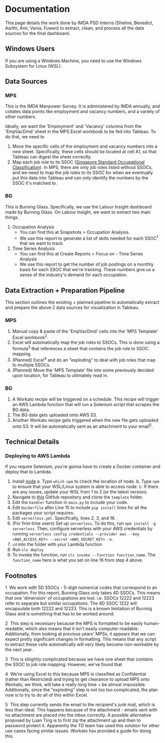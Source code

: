 # Documentation  
This page details the work done by IMDA PSD Interns (Sheline, Benedict, Aarthi, Anir, Vania, Fuwen) to extract, clean, and process all the data sources for the final dashboard.

## Windows Users
If you are using a Windows Machine, you need to use the Windows Subsystem for Linux (WSL). 
## Data Sources
### MPS
This is the IMDA Manpower Survey. It is administered by IMDA annually, and collates data points like employment and vacancy numbers, and a variety of other numbers.

Ideally, we want the 'Employment' and 'Vacancy' columns from the 'EmpVacDmd' sheet in the MPS Excel workbook to be fed into Tableau. To do that, we need to

1. Move the specific cells of the employment and vacancy numbers into a new sheet. Specifically, these cells should be located at cell A1, so that Tableau can digest the sheet correctly.
2. Map each job role to its SSOC ([Singapore Standard Occupational Classification](https://www.singstat.gov.sg/standards/standards-and-classifications/ssoc)). In MPS, there are only job roles listed without SSOCs, and we need to map the job roles to its SSOC for when we eventually put this data into Tableau and can only identify the numbers by the SSOC it's matched to.

### BG
This is Burning Glass. Specifically, we use the Labour Insight dashboard made by Burning Glass. On Labour Insight, we want to extract two main things.

1. Occupation Analysis
    - You can find this at Snapshots > Occupation Analysis.
    - We use this report to generate a list of skills needed for each SSOC<sup>1</sup> that we want to track.
2. Time Series Analysis
    - You can find this at Create Reports > Focus on - Time Series Analysis
    - We use this report to get the number of job postings on a monthly basis for each SSOC that we're tracking. These numbers give us a sense of the industry's demand for each occupation.

## Data Extraction + Preparation Pipeline
This section outlines the existing + planned pipeline to automatically extract and prepare the above 2 data sources for visualization in Tableau.

### MPS
1. Manual copy & paste of the 'EmpVacDmd' cells into the 'MPS Template' Excel workbook<sup>2</sup>. 
2. Excel will automatically map the job roles to SSOCs. This is done using a formula<sup>3</sup> that references a sheet that contains the job role to SSOC mapping.
3. (Planned) Excel<sup>4</sup> and do an "exploding" to deal with job roles that map to multiple SSOCs.
4. (Planned) Move the 'MPS Template' file into some previously decided upon location, for Tableau to ultimately read in.

### BG
1. A Workato recipe will be triggered on a schedule. This recipe will trigger an AWS Lambda function that will run a Selenium script that scrapes the BG data.
2. The BG data gets uploaded onto AWS S3.
3. Another Workato recipe gets triggered when the new file gets uploaded onto S3. It will be automatically sent as an attachment to your email<sup>5</sup>.

## Technical Details
### Deploying to AWS Lambda
If you require Selenium, you're gonna have to create a Docker container and deploy that to Lambda.

1. Install [node](https://nodejs.org/en/download)
    a. Type `which npm` to check the location of node. 
    b. Type `npm` to ensure that your WSL/Linux system is able to access node. 
    c. If there are any issues, update your WSL from 1 to 2 (or the latest version).
1. Navigate to [this](https://github.com/shleen/psd-lambda-functions) GitHub repository and clone the `template` folder.
2. Edit the `handler` function in `main.py` to include your code.
3. Edit `Dockerfile` after Line 15 to include `pip install` lines for all the packages your script requires.
4. Edit `serverless.yml`. Specifically, lines 2, 3, and 16.
4. (For first-time users) Set up `serverless`. To do  this, run `npm install -g serverless`. Then, configure serverless with your AWS credentials by running `serverless config credentials --provider aws --key <AWS_ACCESS_KEY> --secret <AWS_SECRET_KEY> -o`.
5. `cd` into the folder with your Lambda function
6. Run `sls deploy`
7. To invoke the function, run `sls invoke --function function_name`. The `function_name` here is what you set on line 16 from step 4 above.

## Footnotes
1&nbsp; We work with 5D SSOCs - 5-digit numerical codes that correspond to an occupation. For this report, Burning Glass only takes 4D SSOCs. This means that one 'dimension' of occupations are lost. i.e. SSOCs 12222 and 12223 refer to separate but similar occupations. The 4D SSOC 1222 will encapsulate both 12222 and 12223. This is a known limitation of Burning Glass and is something that has to be worked around.

2&nbsp; This step is necessary because the MPS is formatted to be easily human-readable, which also means that it isn't easily computer-readable. Additionally, from looking at previous years' MPSs, it appears that we can expect pretty significant changes in formatting. This means that any script to extract these cells automatically will very likely become non-workable by the next year.

3&nbsp; This is sliiightly complicated because we have one sheet that contains the SSOC to job role mapping. However, we've found that 

4&nbsp; We're using Excel to this because MPS is classified as Confidential (rather than Restricted) and trying to get clearance to upload MPS onto Workato, we think, will take a really long time + be almost impossible. Additionally, since the "exploding" step is not too too complicated, the plan now is to try to do all of this within Excel.

5&nbsp; This step currently sends the email to the recipient's junk mail, which is less than ideal. This happens because of the attachment -  emails sent with no attachment are placed into the inbox correctly. A possible alternative proposed by Luan Ting is to first zip the attachment up and then to password protect it. Apparently the TD team has used this solution for other use cases facing similar issues. Workato has provided a guide for doing this. 